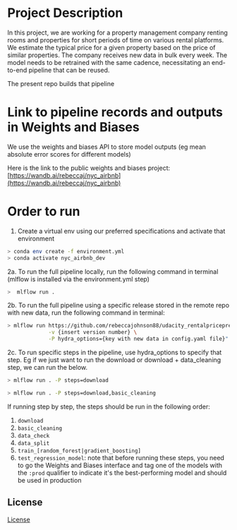 # Project Description

In this project, we are working for a property management company renting rooms and properties for short periods of 
time on various rental platforms. We estimate the typical price for a given property based 
on the price of similar properties. The company receives new data in bulk every week. The model needs 
to be retrained with the same cadence, necessitating an end-to-end pipeline that can be reused.

The present repo builds that pipeline

# Link to pipeline records and outputs in Weights and Biases

We use the weights and biases API to store model outputs (eg mean absolute error scores for different models)

Here is the link to the public weights and biases project: [https://wandb.ai/rebeccaj/nyc_airbnb](https://wandb.ai/rebeccaj/nyc_airbnb)

# Order to run

1. Create a virtual env using our preferred specifications and activate that environment

```bash
> conda env create -f environment.yml
> conda activate nyc_airbnb_dev
```

2a. To run the full pipeline locally, run the following command in terminal (mlflow is installed via the environment.yml step)

```bash
>  mlflow run .
```

2b. To run the full pipeline using a specific release stored in the remote repo with new data, run the following command in terminal:

```bash
> mlflow run https://github.com/rebeccajohnson88/udacity_rentalpricepredict.git \
             -v {insert version number} \
             -P hydra_options={key with new data in config.yaml file}"
```

2c. To run specific steps in the pipeline, use hydra_options to specify that step. Eg if we just want to run the download or download + data_cleaning step, we can run the below. 

```bash
> mlflow run . -P steps=download
```

```bash
> mlflow run . -P steps=download,basic_cleaning
```

If running step by step, the steps should be run in the following order:

1. `download`
2. `basic_cleaning`
3. `data_check`
4. `data_split`
5. `train_[random_forest|gradient_boosting]`
6. `test_regression_model`: note that before running these steps, you need to go the Weights and Biases interface and tag one of the models with the `:prod` qualifier to indicate it's the best-performing model and should be used in production



## License

[License](LICENSE.txt)
